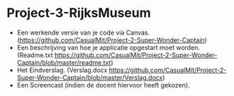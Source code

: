 # Project-3-RijksMuseum
- Een werkende versie van je code via Canvas. (https://github.com/CasualMit/Project-2-Super-Wonder-Captain)
- Een beschrijving van hoe je applicatie opgestart moet worden. (Readme.txt https://github.com/CasualMit/Project-2-Super-Wonder-Captain/blob/master/readme.txt)
- Het Eindverslag.  (Verslag.docx https://github.com/CasualMit/Project-2-Super-Wonder-Captain/blob/master/Verslag.docx)
- Een Screencast (indien de docent hiervoor heeft gekozen).
